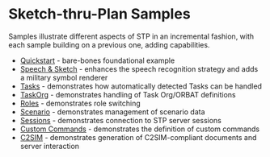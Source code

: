 # Sketch-thru-Plan Samples

Samples illustrate different aspects of STP in an incremental fashion, with each sample building on a previous one, adding capabilities. 

* [Quickstart](../quickstart) - bare-bones foundational example
* [Speech & Sketch](gmaps) - enhances the speech recognition strategy and adds a military symbol renderer
* [Tasks](tasks) - demonstrates how automatically detected Tasks can be handled
* [TaskOrg](to) - demonstrates handling of Task Org/ORBAT definitions
* [Roles](roles) - demonstrates role switching
* [Scenario](scenario) - demonstrates management of scenario data
* [Sessions](session) - demonstrates connection to STP server sessions
* [Custom Commands](commands) - demonstrates the definition of custom commands
* [C2SIM](c2sim) - demonstrates generation of C2SIM-compliant documents and server interaction
 
